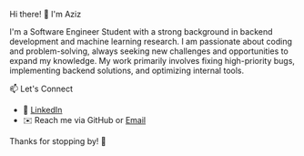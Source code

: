 Hi there! 👋 I'm Aziz 

I'm a Software Engineer Student with a strong background in backend development and machine learning research. I am passionate about coding and problem-solving, always seeking new challenges and opportunities to expand my knowledge. My work primarily involves fixing high-priority bugs, implementing backend solutions, and optimizing internal tools.


📫 Let's Connect
- 💼 [LinkedIn](https://www.linkedin.com/in/azizjrad)  
- ✉️ Reach me via GitHub or [Email](mailto:jradaziz9@gmail.com)  

Thanks for stopping by! 🚀
